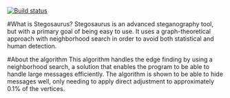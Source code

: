 [![Build status](https://ci.appveyor.com/api/projects/status/6wvdqoo2pdpesm4w/branch/master?svg=true)](https://ci.appveyor.com/project/andersjkbsn/stegosaurus/branch/master)

#What is Stegosaurus?
Stegosaurus is an advanced steganography tool, but with a primary goal of being easy to use. It uses a graph-theoretical approach with neighborhood search in order to avoid both statistical and human detection.

#About the algorithm
This algorithm handles the edge finding by using a neighborhood search, a solution that enables the program to be able to handle large messages efficiently. The algorithm is shown to be able to hide messages well, only needing to apply direct adjustment to approximately 0.1% of the vertices.
